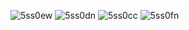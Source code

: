 ![5ss0ew](https://user-images.githubusercontent.com/91015945/140007504-2d6624c2-80ff-4e73-b7e7-b6cb580b6547.gif)
![5ss0dn](https://user-images.githubusercontent.com/91015945/140007506-50d3c2a0-61f9-4612-84e8-3e1160ec6112.gif)
![5ss0cc](https://user-images.githubusercontent.com/91015945/140007509-27cd176e-fcf3-4ed5-bac1-aac1c33114a5.gif)
![5ss0fn](https://user-images.githubusercontent.com/91015945/140007514-265d8ff3-bdb5-4db6-a6b4-0adce837051d.gif)
